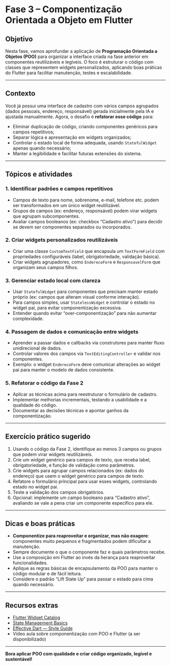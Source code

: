# Fase 3 – Componentização Orientada a Objeto em Flutter

## Objetivo

Nesta fase, vamos aprofundar a aplicação de **Programação Orientada a Objetos (POO)** para organizar a interface criada na fase anterior em componentes reutilizáveis e legíveis. O foco é estruturar o código com classes que representem widgets personalizados, aplicando boas práticas do Flutter para facilitar manutenção, testes e escalabilidade.

---

## Contexto

Você já possui uma interface de cadastro com vários campos agrupados (dados pessoais, endereço, responsável) gerada inicialmente pela IA e ajustada manualmente. Agora, o desafio é **refatorar esse código** para:

- Eliminar duplicação de código, criando componentes genéricos para campos repetitivos;
- Separar lógica e apresentação em widgets organizados;
- Controlar o estado local de forma adequada, usando `StatefulWidget` apenas quando necessário;
- Manter a legibilidade e facilitar futuras extensões do sistema.

---

## Tópicos e atividades

### 1. Identificar padrões e campos repetitivos

- Campos de texto para nome, sobrenome, e-mail, telefone etc. podem ser transformados em um único widget reutilizável.
- Grupos de campos (ex: endereço, responsável) podem virar widgets que agrupam subcomponentes.
- Avaliar campos booleanos (ex: checkbox “Cadastro ativo”) para decidir se devem ser componentes separados ou incorporados.

### 2. Criar widgets personalizados reutilizáveis

- Criar uma classe `CustomTextField` que encapsula um `TextFormField` com propriedades configuráveis (label, obrigatoriedade, validação básica).
- Criar widgets agrupadores, como `EnderecoForm` e `ResponsavelForm` que organizam seus campos filhos.

### 3. Gerenciar estado local com clareza

- Usar `StatefulWidget` para componentes que precisam manter estado próprio (ex: campos que alteram visual conforme interação).
- Para campos simples, usar `StatelessWidget` e controlar o estado no widget pai, para evitar componentização excessiva.
- Entender quando evitar “over-componentização” para não aumentar complexidade.

### 4. Passagem de dados e comunicação entre widgets

- Aprender a passar dados e callbacks via construtores para manter fluxo unidirecional de dados.
- Controlar valores dos campos via `TextEditingController` e validar nos componentes.
- Exemplo: o widget `EnderecoForm` deve comunicar alterações ao widget pai para manter o modelo de dados consistente.

### 5. Refatorar o código da Fase 2

- Aplicar as técnicas acima para reestruturar o formulário de cadastro.
- Implementar melhorias incrementais, testando a usabilidade e a qualidade do código.
- Documentar as decisões técnicas e apontar ganhos da componentização.

---

## Exercício prático sugerido

1. Usando o código da Fase 2, identifique ao menos 3 campos ou grupos que podem virar widgets reutilizáveis.
2. Crie um widget genérico para campos de texto, que receba label, obrigatoriedade, e função de validação como parâmetros.
3. Crie widgets para agrupar campos relacionados (ex: dados do endereço) que usem o widget genérico para campos de texto.
4. Refatore o formulário principal para usar esses widgets, controlando estado no widget pai.
5. Teste a validação dos campos obrigatórios.
6. Opcional: implemente um campo booleano para “Cadastro ativo”, avaliando se vale a pena criar um componente específico para ele.

---

## Dicas e boas práticas

- **Componentize para reaproveitar e organizar, mas não exagere**: componentes muito pequenos e fragmentados podem dificultar a manutenção.
- Sempre documente o que o componente faz e quais parâmetros recebe.
- Use a composição em Flutter ao invés da herança para reaproveitar funcionalidades.
- Aplique as regras básicas de encapsulamento da POO para manter o código modular e de fácil leitura.
- Considere o padrão “Lift State Up” para passar o estado para cima quando necessário.

---

## Recursos extras

- [Flutter Widget Catalog](https://flutter.dev/docs/development/ui/widgets)
- [State Management Basics](https://flutter.dev/docs/development/data-and-backend/state-mgmt/simple)
- [Effective Dart — Style Guide](https://dart.dev/guides/language/effective-dart/style)
- Vídeo aula sobre componentização com POO e Flutter (a ser disponibilizado)

---

**Bora aplicar POO com qualidade e criar código organizado, legível e sustentável!**

